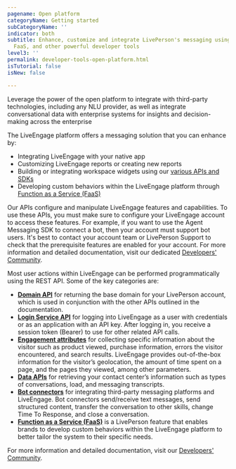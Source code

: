 ```yaml
---
pagename: Open platform
categoryName: Getting started
subCategoryName: ''
indicator: both
subtitle: Enhance, customize and integrate LivePerson's messaging using APIs, SDKs,
  FaaS, and other powerful developer tools
level3: ''
permalink: developer-tools-open-platform.html
isTutorial: false
isNew: false

---
```

Leverage the power of the open platform to integrate with third-party technologies, including any NLU provider, as well as integrate conversational data with enterprise systems for insights and decision-making across the enterprise

The LiveEngage platform offers a messaging solution that you can enhance by:

* Integrating LiveEngage with your native app
* Customizing LiveEngage reports or creating new reports
* Building or integrating workspace widgets using our [various APIs and SDKs](https://developers.liveperson.com/index.html)
* Developing custom behaviors within the LiveEngage platform through [Function as a Service (FaaS)](https://developers.liveperson.com/function-as-a-service-overview.html)

Our APIs configure and manipulate LiveEngage features and capabilities. To use these APIs, you must make sure to configure your LiveEngage account to access these features. For example, if you want to use the Agent Messaging SDK to connect a bot, then your account must support bot users. It's best to contact your account team or LivePerson Support to check that the prerequisite features are enabled for your account. For more information and detailed documentation, visit our dedicated [Developers' Community](https://developers.liveperson.com/index.html).

Most user actions within LiveEngage can be performed programmatically using the REST API. Some of the key categories are:

* [**Domain API**](https://developers.liveperson.com/essential-resources-domain-api.html) for returning the base domain for your LivePerson account, which is used in conjunction with the other APIs outlined in the documentation.
* [**Login Service API**](https://developers.liveperson.com/login-service-api-overview.html) for logging into LiveEngage as a user with credentials or as an application with an API key. After logging in, you receive a session token (Bearer) to use for other related API calls.
* [**Engagement attributes**](https://developers.liveperson.com/essential-resources-engagement-attributes.html) for collecting specific information about the visitor such as product viewed, purchase information, errors the visitor encountered, and search results. LiveEngage provides out-of-the-box information for the visitor’s geolocation, the amount of time spent on a page, and the pages they viewed, among other parameters.
* [**Data APIs**](https://developers.liveperson.com/essential-resources-data-apis.html) for retrieving your contact center’s information such as types of conversations, load, and messaging transcripts.
* [**Bot connectors**](https://developers.liveperson.com/bot-connectors-getting-started.html) for integrating third-party messaging platforms and LiveEngage. Bot connectors send/receive text messages, send structured content, transfer the conversation to other skills, change Time To Response, and close a conversation.
* [**Function as a Service (FaaS)**](https://developers.liveperson.com/function-as-a-service-overview.html) is a LivePerson feature that enables brands to develop custom behaviors within the LiveEngage platform to better tailor the system to their specific needs.

For more information and detailed documentation, visit our  [Developers' Community](https://developers.liveperson.com/index.html).